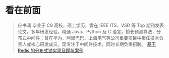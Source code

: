 看在前面
====

> 应书澜
毕业于 C9 高校，硕士学历，曾在 IEEE ITS、VSD 等 Top 期刊发表论文。多年研发经验，精通 Java、Python 及 C 语言，擅长预测算法，分布式中间件；曾在华为、阿里巴巴，上海电气等公司重要项目中担任技术负责人或核心研发成员，现专注于中间件技术，同时长期负责招聘。
> <a href="https://gitbook.cn/books/5b401d8d21cd1904a7114ab6/index.html">基于 Redis 的分布式锁实现及踩坑案例</a>
